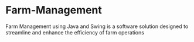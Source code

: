 # Farm-Management
Farm Management using Java and Swing is a software solution designed to streamline and enhance the efficiency of farm operations
